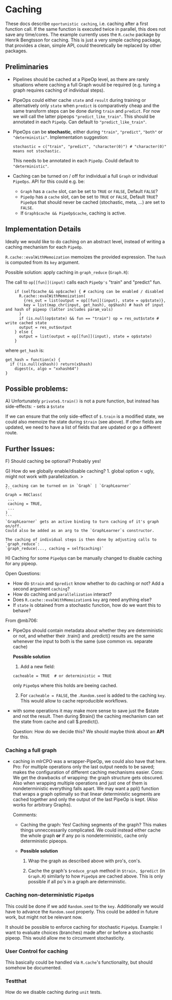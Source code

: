 # Caching

These docs describe `oportunistic caching`, i.e. caching after a first function call.
If the same function is executed twice in parallel, this does not save any time/cores.
The example currently uses the `R.cache` package by Henrik Bengtsson for caching.
This is just a very simple caching package, that provides a clean, simple API, could
theoretically be replaced by other packages.


## Preliminaries

- Pipelines should be cached at a PipeOp level, as there are rarely situations where 
  caching a full Graph would be required (e.g. tuning a graph requires caching of individual steps).

- PipeOps could either cache `state` and `result` during training or alternatively only `state`
  when `predict` is comparatively cheap and the same transform steps can be done during `train`
  and `predict`. For now we will call the latter pipeops `"predict_like_train"`.
  This should be annotated in each `PipeOp`. Can default to `"predict_like_train"`.

- PipeOps can be **stochastic**, either during `"train"`, `"predict"`, `"both"` or `"deterministic"`.
  Implementation suggestion:
  ```
  stochastic = c("train", "predict", "character(0)") # "character(0)" means not stochastic.
  ```
  This needs to be annotated in each `PipeOp`. Could default to `"deterministic"`.

- Caching can be turned on / off for individual a full `Graph` or individual `PipeOps`.
  API for this could e.g. be: 
  - `Graph` has a `cache` slot, can be set to `TRUE` or `FALSE`, Default `FALSE`?
  - `PipeOp` has a `cache` slot, can be set to `TRUE` or `FALSE`, Default `TRUE`?
    `PipeOp`s that should never be cached (stochastic, meta, ...) are set to `FALSE`.
  - If `Graph$cache && PipeOp$cache`, caching is active.


## Implementation Details

Ideally we would like to do caching on an abstract level, instead of writing a caching mechanism
for each `PipeOp`.

`R.cache::evalWithMemoization` memoizes the provided expression.
The `hash` is computed from its `key` argument.

Possible solution: apply caching in `graph_reduce` (`Graph.R`):

The call to `op[[fun]](input)` calls each `PipeOp's` "train" and "predict" fun.

```
    if (self$cache && op$cache) { # caching can be enabled / disabled
      R.cache::evalWithMemoization(
        {res_out = list(output = op[[fun]](input), state = op$state)},
        key = list(map_chr(input, get_hash), op$hash) # hash of input and hash of pipeop (latter includes param_vals)
      )
      if (is.null(op$state) && fun == "train") op = res_out$state # write cached state
      output = res_out$output
    } else {
      output = list(output = op[[fun]](input), state = op$state)
    }
```   

where `get_hash` is:
```
get_hash = function(x) {
  if (!is.null(x$hash)) return(x$hash)
    digest(x, algo = "xxhash64")
}
```


## Possible problems:

A) Unfortunately `private$.train()` is not a pure function, but
   instead has side-effects:
    - sets a `$state`

If we can ensure that the only side-effect of `$.train` is a modified state, 
we could also memoize the state during `$train` (see above).
If other fields are updated, we need to have a list of fields that are updated or go a different route.

## Further Issues:

F) Should caching be optional? 
   Probably yes!

G) How do we globally enable/disable caching?
    1. global option
    < ugly, might not work with parallelization. >

    2. caching can be turned on in `Graph` | `GraphLearner`
    ```
    Graph = R6Class(
     ...
     caching = TRUE,
     ...
    )
    ```
    `GraphLearner` gets an active binding to turn caching of it's graph on/off.
    Could also be added as an arg to the `GraphLearner`s constructor.

    The caching of individual steps is then done by adjusting calls to `graph_reduce`:
    `graph_reduce(..., caching = self$caching)`

H) Caching for some `PipeOp`s can be manually changed to disable caching for any pipeop.

Open Questions:
  - How do `$train` and `$predict` know whether to do caching or not?
    Add a second argument `caching`?
  - How do caching and `parallelization` interact?
  - Does `R.cache::evalWithMemoization`s `key` arg need anything else?
  - If `state` is obtained from a stochastic function, how do we want this to behave?

From @mb706:

- PipeOps should contain metadata about whether they are deterministic or not, and whether 
  their .train() and .predict() results are the same whenever the input to both is the same (use common vs. separate cache)

  **Possible solution**

  1. Add a new field:
  ```
  cacheable = TRUE  # or deterministic = TRUE
  ```
  only `PipeOp`s where this holds are beeing cached.

  2. For `cacheable = FALSE`, the `.Random.seed` is added to the caching `key`. 
     This would allow to cache reproducible workflows.

- with some operations it may make more sense to save just the $state and not the result.
  Then during $train() the caching mechanism can set the state from cache and call $.predict().

  Question: How do we decide this? We should maybe think about an **API** for this.

### Caching a full graph

- caching in mlrCPO was a wrapper-PipeOp, we could also have that here. 
  Pro: For multiple operations only the last output needs to be saved; makes the configuration of different caching mechanisms easier. 
  Cons: We get the drawbacks of wrapping: the graph structure gets obscured. Also when wrapping multiple operations and just one of them is nondeterministic everything falls apart. We may want a ppl() function that wraps a graph optimally so that linear deterministic segments are cached together and only the output of the last PipeOp is kept. (Also works for arbitrary Graphs).

  Comments:
  - Caching the graph: Yes!
    Caching segments of the graph? 
    This makes things unneccessarily complicated. We could instead either cache the whole graph **or** if any po is nondeterministic, cache only deterministic pipeops.

  - **Possible solution**
    1. Wrap the graph as described above with pro's, con's.

    2. Cache the graph's `$reduce_graph` method in `$train, $predict` (in `Graph.R`)
       similarly to how `PipeOp`s are cached above.
       This is only possible if all po's in a graph are deterministic.


### Caching non-deterministic `PipeOp`s

This could be done if we add `Random.seed` to the `key`. 
Additionally we would have to advance the `Random.seed` properly.
This could be added in future work, but might not be relevant now.

It should be possible to enforce caching for stochastic `PipeOp`s.
Example: I want to evaluate choices (branches) made after or before a stochastic pipeop.
         This would allow me to circumvent stochasticity.


### User Control for caching

This basically could be handled via `R.cache`'s functionality, but should somehow be documented.

### Testthat

How do we disable caching during `unit` tests.